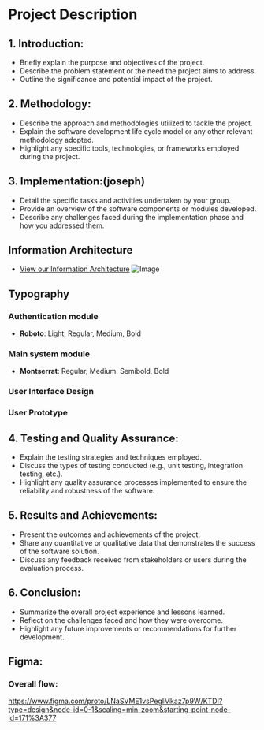 # Project Description
## 1. Introduction:
- Briefly explain the purpose and objectives of the project.
- Describe the problem statement or the need the project aims to address.
- Outline the significance and potential impact of the project.

## 2. Methodology:
- Describe the approach and methodologies utilized to tackle the project.
- Explain the software development life cycle model or any other relevant methodology adopted.
- Highlight any specific tools, technologies, or frameworks employed during the project.

## 3. Implementation:(joseph)
- Detail the specific tasks and activities undertaken by your group.
- Provide an overview of the software components or modules developed.
- Describe any challenges faced during the implementation phase and how you addressed them.

## Information Architecture
- [View our Information Architecture](https://www.figma.com/file/8A6rSJ9SMKn2oQ3BkmWdLM/Information-Architecture?type=whiteboard&node-id=0%3A1&t=oXyeua8TtdOi9the-1)
![Image](https://github.com/drshahizan/software-engineering/assets/118497269/3befc7eb-0755-4f31-8fe3-17d607da99d6)

## Typography
### Authentication module
- **Roboto**: Light, Regular, Medium, Bold

### Main system module
- **Montserrat**: Regular, Medium. Semibold, Bold

### User Interface Design

### User Prototype

## 4. Testing and Quality Assurance:
- Explain the testing strategies and techniques employed.
- Discuss the types of testing conducted (e.g., unit testing, integration testing, etc.).
- Highlight any quality assurance processes implemented to ensure the reliability and robustness of the software.

## 5. Results and Achievements:
- Present the outcomes and achievements of the project.
- Share any quantitative or qualitative data that demonstrates the success of the software solution.
- Discuss any feedback received from stakeholders or users during the evaluation process.

## 6. Conclusion:
- Summarize the overall project experience and lessons learned.
- Reflect on the challenges faced and how they were overcome.
- Highlight any future improvements or recommendations for further development.

## Figma:
### Overall flow:
https://www.figma.com/proto/LNaSVME1vsPegIMkaz7p9W/KTDI?type=design&node-id=0-1&scaling=min-zoom&starting-point-node-id=171%3A377
